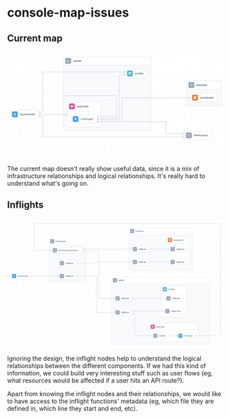 # console-map-issues

## Current map

![](images/current.png)

The current map doesn't really show useful data, since it is a mix of infrastructure relationships and logical relationships. It's really hard to understand what's going on.

## Inflights

![](images/inflights.png)

Ignoring the design, the inflight nodes help to understand the logical relationships between the different components. If we had this kind of information, we could build very interesting stuff such as user flows (eg, what resources would be affected if a user hits an API route?).

Apart from knowing the inflight nodes and their relationships, we would like to have access to the inflight functions' metadata (eg, which file they are defined in, which line they start and end, etc).
